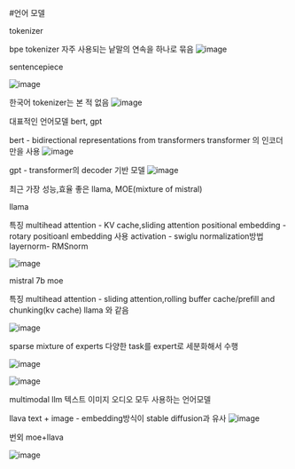 #언어 모델


tokenizer

bpe tokenizer 자주 사용되는 낱말의 연속을 하나로 묶음
![image](https://github.com/jinuk0211/tokenizer-mini_byte_pair_encoding/assets/150532431/fac54d22-dff8-4bf2-a74d-18dc11efddd8)


sentencepiece

![image](https://github.com/jinuk0211/tokenizer-mini_byte_pair_encoding/assets/150532431/470e1d48-bc89-4af0-9886-c98724375266)

한국어 tokenizer는 본 적 없음
![image](https://github.com/jinuk0211/tokenizer-mini_byte_pair_encoding/assets/150532431/ab5ef23a-f352-4faa-9922-b258fc3cd07c)



대표적인 언어모델 bert, gpt

bert - bidirectional representations from transformers
transformer 의 인코더만을 사용
![image](https://github.com/jinuk0211/tokenizer-mini_byte_pair_encoding/assets/150532431/3cf1fc2e-af6e-4b6d-bc40-c7b59b965050)


gpt -
transformer의 decoder 기반 모델 
![image](https://github.com/jinuk0211/tokenizer-mini_byte_pair_encoding/assets/150532431/c2b74ef2-51be-4bf6-a538-74e0821d8d60)


최근 가장 성능,효율 좋은 llama, MOE(mixture of mistral)



llama 

특징
multihead attention - KV cache,sliding attention
positional embedding - rotary positioanl embedding 사용
activation - swiglu
normalization방법 layernorm- RMSnorm

![image](https://github.com/jinuk0211/tokenizer-mini_byte_pair_encoding/assets/150532431/91f7fb96-7ec7-4746-9354-66ca8d3ef96d)



mistral 7b moe

특징 
multihead attention - sliding attention,rolling buffer cache/prefill and chunking(kv cache) llama 와 같음

![image](https://github.com/jinuk0211/tokenizer-mini_byte_pair_encoding/assets/150532431/606a7d26-00c1-4029-a1af-86a2cd38f870)

sparse mixture of experts
다양한 task를 expert로 세분화해서 수행

![image](https://github.com/jinuk0211/tokenizer-mini_byte_pair_encoding/assets/150532431/d82a0783-6ddf-4562-ba08-134f1c1f924b)

![image](https://github.com/jinuk0211/tokenizer-mini_byte_pair_encoding/assets/150532431/98a48d8d-7c1a-44f1-9f21-dde3584bd3d3)





multimodal llm 
텍스트 이미지 오디오 모두 사용하는 언어모델


llava 
text + image - embedding방식이 stable diffusion과 유사
![image](https://github.com/jinuk0211/tokenizer-mini_byte_pair_encoding/assets/150532431/4d65831c-e04e-403f-b7a4-d1542a329136)


번외 moe+llava

![image](https://github.com/jinuk0211/tokenizer-mini_byte_pair_encoding/assets/150532431/6a0b6d60-e7f9-4fec-8685-5c14bea674da)
